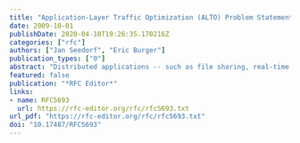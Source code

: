 ```yaml
---
title: "Application-Layer Traffic Optimization (ALTO) Problem Statement"
date: 2009-10-01
publishDate: 2020-04-10T19:26:35.170216Z
categories: ["rfc"]
authors: ["Jan Seedorf", "Eric Burger"]
publication_types: ["0"]
abstract: "Distributed applications -- such as file sharing, real-time communication, and live and on-demand media streaming -- prevalent on the Internet use a significant amount of network resources. Such applications often transfer large amounts of data through connections established between nodes distributed across the Internet with little knowledge of the underlying network topology. Some applications are so designed that they choose a random subset of peers from a larger set with which to exchange data. Absent any topology information guiding such choices, or acting on suboptimal or local information obtained from measurements and statistics, these applications often make less than desirable choices. This document discusses issues related to an information-sharing service that enables applications to perform better-than-random peer selection. This memo provides information for the Internet community."
featured: false
publication: "*RFC Editor*"
links:
- name: RFC5693
  url: https://rfc-editor.org/rfc/rfc5693.txt
url_pdf: "https://rfc-editor.org/rfc/rfc5693.txt"
doi: "10.17487/RFC5693"
---
```

